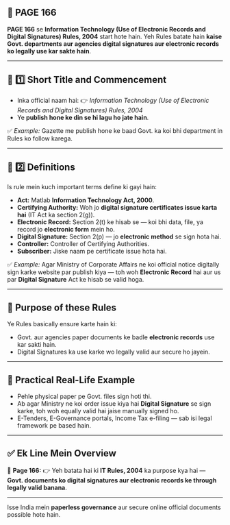 ## 📄 **PAGE 166**

**PAGE 166** se **Information Technology (Use of Electronic Records and Digital Signatures) Rules, 2004** start hote hain.
Yeh Rules batate hain **kaise Govt. departments aur agencies digital signatures aur electronic records ko legally use kar sakte hain**.

---

## 🔹 **1️⃣ Short Title and Commencement**

* Inka official naam hai:
  👉 *Information Technology (Use of Electronic Records and Digital Signatures) Rules, 2004*
* Ye **publish hone ke din se hi lagu ho jate hain**.

✅ *Example:* Gazette me publish hone ke baad Govt. ka koi bhi department in Rules ko follow karega.

---

## 🔹 **2️⃣ Definitions**

Is rule mein kuch important terms define ki gayi hain:

* **Act:** Matlab **Information Technology Act, 2000**.
* **Certifying Authority:** Woh jo **digital signature certificates issue karta hai** (IT Act ka section 2(g)).
* **Electronic Record:** Section 2(t) ke hisab se — koi bhi data, file, ya record jo **electronic form** mein ho.
* **Digital Signature:** Section 2(p) — jo **electronic method** se sign hota hai.
* **Controller:** Controller of Certifying Authorities.
* **Subscriber:** Jiske naam pe certificate issue hota hai.

✅ *Example:* Agar Ministry of Corporate Affairs ne koi official notice digitally sign karke website par publish kiya — toh woh **Electronic Record** hai aur us par **Digital Signature** Act ke hisab se valid hoga.

---

## 🔹 **Purpose of these Rules**

Ye Rules basically ensure karte hain ki:

* Govt. aur agencies paper documents ke badle **electronic records** use kar sakti hain.
* Digital Signatures ka use karke wo legally valid aur secure ho jayein.

---

## 🧩 **Practical Real-Life Example**

* Pehle physical paper pe Govt. files sign hoti thi.
* Ab agar Ministry ne koi order issue kiya hai **Digital Signature** se sign karke, toh woh equally valid hai jaise manually signed ho.
* E-Tenders, E-Governance portals, Income Tax e-filing — sab isi legal framework pe based hain.

---

## ✅ **Ek Line Mein Overview**

📌 **Page 166:**
👉 Yeh batata hai ki **IT Rules, 2004** ka purpose kya hai — **Govt. documents ko digital signatures aur electronic records ke through legally valid banana**.

---

Isse India mein **paperless governance** aur secure online official documents possible hote hain.
